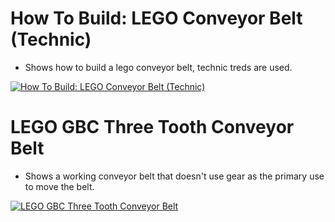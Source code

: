 # How To Build: LEGO Conveyor Belt (Technic)

  - Shows how to build a lego conveyor belt, technic treds are used.

[![How To Build: LEGO Conveyor Belt (Technic)](https://img.youtube.com/vi/DQhFMENp-zY/0.jpg)](https://www.youtube.com/watch?v=DQhFMENp-zY)


# LEGO GBC Three Tooth Conveyor Belt

  - Shows a working conveyor belt that doesn't use gear as the primary use to move the belt.

[![LEGO GBC Three Tooth Conveyor Belt](https://img.youtube.com/vi/jvQ7yjkjptc/0.jpg)](https://www.youtube.com/watch?v=jvQ7yjkjptc)
